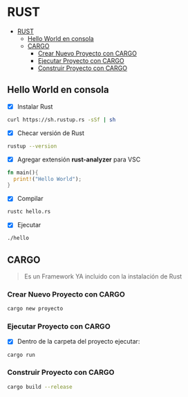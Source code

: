 # RUST

- [RUST](#rust)
  - [Hello World en consola](#hello-world-en-consola)
  - [CARGO](#cargo)
    - [Crear Nuevo Proyecto con CARGO](#crear-nuevo-proyecto-con-cargo)
    - [Ejecutar Proyecto con CARGO](#ejecutar-proyecto-con-cargo)
    - [Construir Proyecto con CARGO](#construir-proyecto-con-cargo)


## Hello World en consola

- [x] Instalar Rust

```bash
curl https://sh.rustup.rs -sSf | sh
```

- [x] Checar versión de Rust

```bash
rustup --version
```

- [x] Agregar extensión **rust-analyzer** para VSC

```rust
fn main(){
  print!("Hello World");
}
```
- [x] Compilar

```bash
rustc hello.rs
```
- [x] Ejecutar

```bash
./hello
```

## CARGO

> Es un Framework YA incluido con la instalación de Rust

### Crear Nuevo Proyecto con CARGO

```bash
cargo new proyecto
```

### Ejecutar Proyecto con CARGO

- [x] Dentro de la carpeta del proyecto ejecutar:

```bash
cargo run
```

### Construir Proyecto con CARGO

```bash
cargo build --release
```



